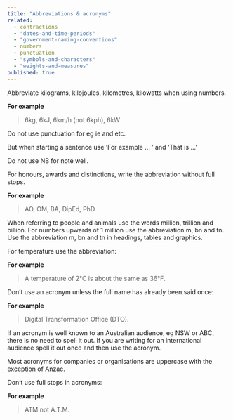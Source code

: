 ```yaml
---
title: "Abbreviations & acronyms"
related:
  - contractions
  - "dates-and-time-periods"
  - "government-naming-conventions"
  - numbers
  - punctuation
  - "symbols-and-characters"
  - "weights-and-measures"
published: true
---
```


Abbreviate kilograms, kilojoules, kilometres, kilowatts when using numbers.

**For example**

> 6kg, 6kJ, 6km/h (not 6kph), 6kW

Do not use punctuation for eg ie and etc.

But when starting a sentence use ‘For example … ’ and ‘That is …’

Do not use NB for note well.

For honours, awards and distinctions, write the abbreviation without full stops.

**For example**

> AO, OM, BA, DipEd, PhD

When referring to people and animals use the words million, trillion and billion. For numbers upwards of 1 million use the abbreviation m, bn and tn. Use the abbreviation m, bn and tn in headings, tables and graphics.

For temperature use the abbreviation:

**For example**

> A temperature of 2°C is about the same as 36°F.

Don’t use an acronym unless the full name has already been said once:

**For example**

> Digital Transformation Office (DTO).

If an acronym is well known to an Australian audience, eg NSW or ABC, there is no need to spell it out. If you are writing for an international audience spell it out once and then use the acronym.

Most acronyms for companies or organisations are uppercase with the exception of Anzac.

Don’t use full stops in acronyms:

**For example**

> ATM not A.T.M.
